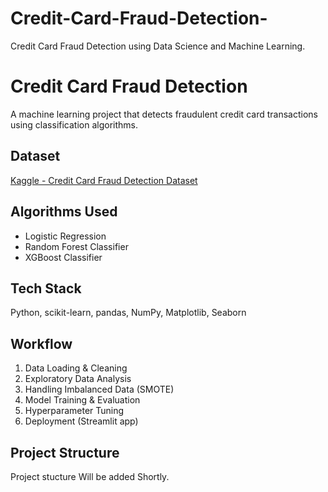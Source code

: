 # Credit-Card-Fraud-Detection-
Credit Card Fraud Detection using Data Science and Machine Learning.
# Credit Card Fraud Detection

A machine learning project that detects fraudulent credit card transactions using classification algorithms.

## Dataset
[Kaggle - Credit Card Fraud Detection Dataset](https://www.kaggle.com/mlg-ulb/creditcardfraud)

##  Algorithms Used
- Logistic Regression
- Random Forest Classifier
- XGBoost Classifier

##  Tech Stack
Python, scikit-learn, pandas, NumPy, Matplotlib, Seaborn

##  Workflow
1. Data Loading & Cleaning
2. Exploratory Data Analysis
3. Handling Imbalanced Data (SMOTE)
4. Model Training & Evaluation
5. Hyperparameter Tuning
6. Deployment (Streamlit app)

##  Project Structure
Project stucture Will be added Shortly.
